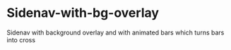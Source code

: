 # Sidenav-with-bg-overlay
Sidenav with background overlay and with animated bars which turns bars into cross 
